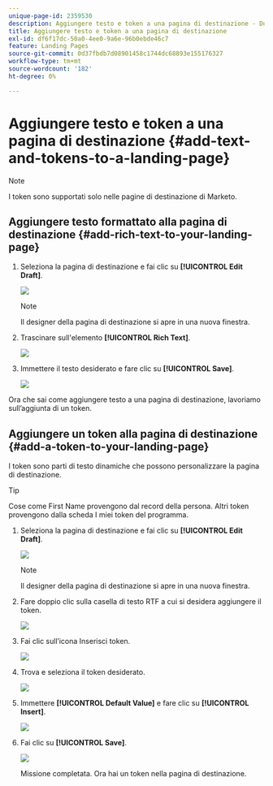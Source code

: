```yaml
---
unique-page-id: 2359530
description: Aggiungere testo e token a una pagina di destinazione - Documentazione di Marketo - Documentazione del prodotto
title: Aggiungere testo e token a una pagina di destinazione
exl-id: df6f17dc-50a0-4ee0-9a6e-96b0ebde46c7
feature: Landing Pages
source-git-commit: 0d37fbdb7d08901458c1744dc68893e155176327
workflow-type: tm+mt
source-wordcount: '182'
ht-degree: 0%

---
```


# Aggiungere testo e token a una pagina di destinazione {#add-text-and-tokens-to-a-landing-page}

>[!NOTE]
>
>I token sono supportati solo nelle pagine di destinazione di Marketo.

## Aggiungere testo formattato alla pagina di destinazione {#add-rich-text-to-your-landing-page}

1. Seleziona la pagina di destinazione e fai clic su **[!UICONTROL Edit Draft]**.

   ![](assets/image2014-9-16-14-3a30-3a29.png)

   >[!NOTE]
   >
   >Il designer della pagina di destinazione si apre in una nuova finestra.

1. Trascinare sull&#39;elemento **[!UICONTROL Rich Text]**.

   ![](assets/image2015-5-21-12-3a28-3a49.png)

1. Immettere il testo desiderato e fare clic su **[!UICONTROL Save]**.

   ![](assets/image2015-7-8-17-3a0-3a49.png)

Ora che sai come aggiungere testo a una pagina di destinazione, lavoriamo sull’aggiunta di un token.

## Aggiungere un token alla pagina di destinazione {#add-a-token-to-your-landing-page}

I token sono parti di testo dinamiche che possono personalizzare la pagina di destinazione.

>[!TIP]
>
>Cose come First Name provengono dal record della persona. Altri token provengono dalla scheda I miei token del programma.

1. Seleziona la pagina di destinazione e fai clic su **[!UICONTROL Edit Draft]**.

   ![](assets/image2014-9-16-14-3a30-3a54.png)

   >[!NOTE]
   >
   >Il designer della pagina di destinazione si apre in una nuova finestra.

1. Fare doppio clic sulla casella di testo RTF a cui si desidera aggiungere il token.

   ![](assets/image2015-5-21-12-3a30-3a5.png)

1. Fai clic sull’icona Inserisci token.

   ![](assets/image2015-7-8-17-3a21-3a53.png)

1. Trova e seleziona il token desiderato.

   ![](assets/image2014-9-16-14-3a31-3a20.png)

1. Immettere **[!UICONTROL Default Value]** e fare clic su **[!UICONTROL Insert]**.

   ![](assets/image2014-9-16-14-3a31-3a29.png)

1. Fai clic su **[!UICONTROL Save]**.

   ![](assets/image2015-7-8-17-3a25-3a22.png)

   Missione completata. Ora hai un token nella pagina di destinazione.
